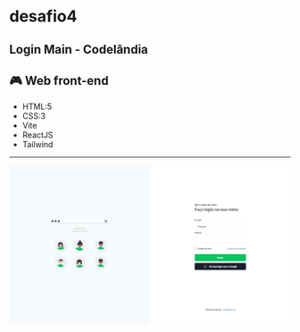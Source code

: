 # desafio4
## Login Main - Codelândia 

## 🎮 Web front-end
- HTML:5
- CSS:3
- Vite
- ReactJS
- Tailwind

---
![preview](loginmain-1.png)
